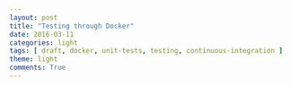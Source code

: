 ```yaml
---
layout: post
title: "Testing through Docker"
date: 2016-03-11
categories: light
tags: [ draft, docker, unit-tests, testing, continuous-integration ]
theme: light
comments: True
---
```


